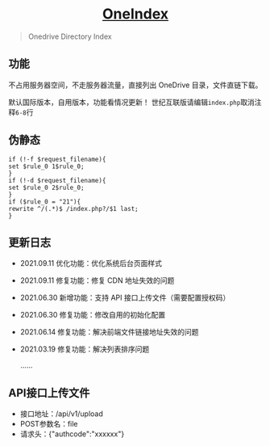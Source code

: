 <h1 align="center"><a href="https://pan.blueskyclouds.com" target="_blank">OneIndex</a></h1>

> Onedrive Directory Index

## 功能

不占用服务器空间，不走服务器流量，直接列出 OneDrive 目录，文件直链下载。  

默认国际版本，自用版本，功能看情况更新！
世纪互联版请编辑`index.php`取消注释`6-8`行

## 伪静态

```nginx
if (!-f $request_filename){
set $rule_0 1$rule_0;
}
if (!-d $request_filename){
set $rule_0 2$rule_0;
}
if ($rule_0 = "21"){
rewrite ^/(.*)$ /index.php?/$1 last;
}
```

## 更新日志

* 2021.09.11 优化功能：优化系统后台页面样式

* 2021.09.11 修复功能：修复 CDN 地址失效的问题

* 2021.06.30 新增功能：支持 API 接口上传文件（需要配置授权码）

* 2021.06.30 修复功能：修改自用的初始化配置

* 2021.06.14 修复功能：解决前端文件链接地址失效的问题

* 2021.03.19 修复功能：解决列表排序问题

   ......

## API接口上传文件

* 接口地址：/api/v1/upload
* POST参数名：file
* 请求头：{"authcode":"xxxxxx"}
